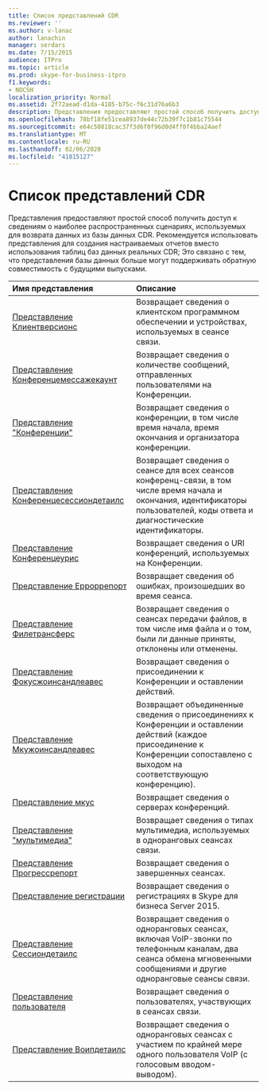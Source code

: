 ```yaml
---
title: Список представлений CDR
ms.reviewer: ''
ms.author: v-lanac
author: lanachin
manager: serdars
ms.date: 7/15/2015
audience: ITPro
ms.topic: article
ms.prod: skype-for-business-itpro
f1.keywords:
- NOCSH
localization_priority: Normal
ms.assetid: 2f72aead-d1da-4185-b75c-f6c31d76a6b3
description: Представления предоставляют простой способ получить доступ к сведениям о наиболее распространенных сценариях, используемых для возврата данных из базы данных CDR. Рекомендуется использовать представления для создания настраиваемых отчетов вместо использования таблиц баз данных реальных CDR; Это связано с тем, что представления базы данных больше могут поддерживать обратную совместимость с будущими выпусками.
ms.openlocfilehash: 78bf18fe51cea8937de44c72b39f7c1b81c75544
ms.sourcegitcommit: e64c50818cac37f3d6f0f96d0d4ff0f4bba24aef
ms.translationtype: MT
ms.contentlocale: ru-RU
ms.lasthandoff: 02/06/2020
ms.locfileid: "41815127"
---
```

# <a name="list-of-cdr-views"></a>Список представлений CDR
 
Представления предоставляют простой способ получить доступ к сведениям о наиболее распространенных сценариях, используемых для возврата данных из базы данных CDR. Рекомендуется использовать представления для создания настраиваемых отчетов вместо использования таблиц баз данных реальных CDR; Это связано с тем, что представления базы данных больше могут поддерживать обратную совместимость с будущими выпусками.
  
|**Имя представления**|**Описание**|
|:-----|:-----|
|[Представление Клиентверсионс](clientversions-0.md) <br/> |Возвращает сведения о клиентском программном обеспечении и устройствах, используемых в сеансе связи.  <br/> |
|[Представление Конференцемессажекаунт](conferencemessagecount-0.md) <br/> |Возвращает сведения о количестве сообщений, отправленных пользователями на Конференции.  <br/> |
|[Представление "Конференции"](conferences-0.md) <br/> |Возвращает сведения о конференции, в том числе время начала, время окончания и организатора конференции.  <br/> |
|[Представление Конференцесессиондетаилс](conferencesessiondetails.md) <br/> |Возвращает сведения о сеансе для всех сеансов конференц-связи, в том числе время начала и окончания, идентификаторы пользователей, коды ответа и диагностические идентификаторы.  <br/> |
|[Представление Конференцеурис](conferenceuris-0.md) <br/> |Возвращает сведения о URI конференций, используемых на Конференции.  <br/> |
|[Представление Ерроррепорт](errorreport-0.md) <br/> |Возвращает сведения об ошибках, произошедших во время сеанса.  <br/> |
|[Представление Филетрансферс](filetransfers.md) <br/> |Возвращает сведения о сеансах передачи файлов, в том числе имя файла и о том, были ли данные приняты, отклонены или отменены.  <br/> |
|[Представление Фокусжоинсандлеавес](focusjoinsandleaves-0.md) <br/> |Возвращает сведения о присоединении к Конференции и оставлении действий.  <br/> |
|[Представление Мкужоинсандлеавес](mcujoinsandleaves-0.md) <br/> |Возвращает объединенные сведения о присоединениях к Конференции и оставлении действий (каждое присоединение к Конференции сопоставлено с выходом на соответствующую конференцию).  <br/> |
|[Представление мкус](mcus-0.md) <br/> |Возвращает сведения о серверах конференций.  <br/> |
|[Представление "мультимедиа"](media-0.md) <br/> |Возвращает сведения о типах мультимедиа, используемых в одноранговых сеансах связи.  <br/> |
|[Представление Прогрессрепорт](progressreport-0.md) <br/> |Возвращает сведения о завершенных сеансах.  <br/> |
|[Представление регистрации](registration-0.md) <br/> |Возвращает сведения о регистрациях в Skype для бизнеса Server 2015.  <br/> |
|[Представление Сессиондетаилс](sessiondetails-0.md) <br/> |Возвращает сведения о одноранговых сеансах, включая VoIP-звонки по телефонным каналам, два сеанса обмена мгновенными сообщениями и другие одноранговые сеансы связи.  <br/> |
|[Представление пользователя](user.md) <br/> |Возвращает сведения о пользователях, участвующих в сеансах связи.  <br/> |
|[Представление Воипдетаилс](voipdetails.md) <br/> |Возвращает сведения о одноранговых сеансах с участием по крайней мере одного пользователя VoIP (с голосовым вводом-выводом).  <br/> |
   

